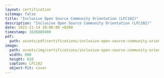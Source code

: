 ```yaml
---
layout: certification
sitemap: false
title: "Inclusive Open Source Community Orientation (LFC102)"
description: "Inclusive Open Source Community Orientation (LFC102)"
date: 2021-11-14 10:00:00 +0200
timestamp: 1636880400
pdf:
  path: assets/pdf/certifications/inclusive-open-source-community-orientation-lfc102.pdf
image:
  path: assets/img/certifications/inclusive-open-source-community-orientation-lfc102.webp
  width: 800
  height: 620
  caption: LFC102
  object-fit: cover
---
```

